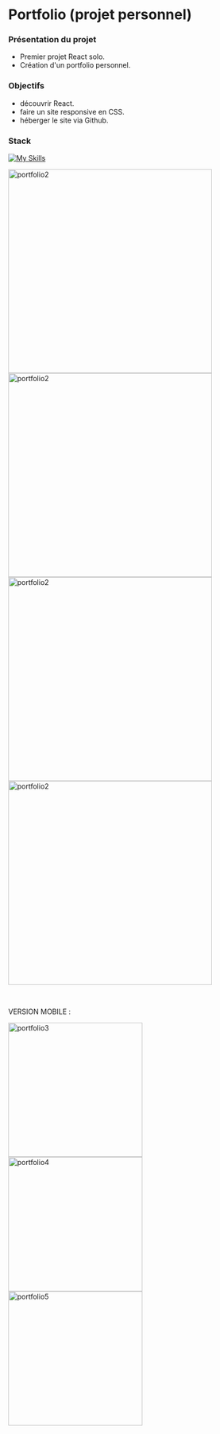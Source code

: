 # Portfolio (projet personnel)



### Présentation du projet

- Premier projet React solo.
- Création d'un portfolio personnel.

### Objectifs

- découvrir React.
- faire un site responsive en CSS.
- héberger le site via Github.

### Stack

[![My Skills](https://skillicons.dev/icons?i=react,css,github,git,vscode)](https://skillicons.dev)

<p>
  <img src="https://github.com/PierreMerlaud/Portfolio/assets/114992735/4e1df47c-104a-450f-92be-36d502137577" alt="portfolio2" width="410" style="margin: auto;">
  <img src="https://github.com/PierreMerlaud/Portfolio/assets/114992735/3f5fd9c8-9fa5-45b6-bb32-78e56198c4ce" alt="portfolio2" width="410" style="margin: auto;">
  <img src="https://github.com/PierreMerlaud/Portfolio/assets/114992735/5ef63205-dd84-45f4-a3a5-94648f60de7a" alt="portfolio2" width="410" style="margin: auto;">
  <img src="https://github.com/PierreMerlaud/Portfolio/assets/114992735/ee0e68bb-21ba-40a5-98b4-0b4ca8a986a1" alt="portfolio2" width="410" style="margin: auto;">

</p>

</br>

VERSION MOBILE :

<img src="https://github.com/PierreMerlaud/Portfolio/assets/114992735/7e4dee0b-c917-4345-bde2-20ccb39384b0" alt="portfolio3" width="270" style="margin: auto;">
<img src="https://github.com/PierreMerlaud/Portfolio/assets/114992735/b42f8aff-86f0-467a-ab5a-2042493dd9a1" alt="portfolio4" width="270" style="margin: auto;">
<img src="https://github.com/PierreMerlaud/Portfolio/assets/114992735/ea783f66-570f-4f0a-9c55-aaf483ef01d4" alt="portfolio5" width="270" style="margin: auto;">

